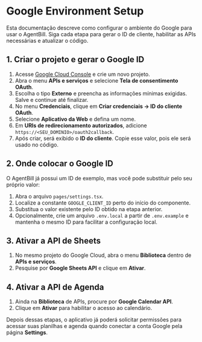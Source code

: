# Google Environment Setup

Esta documentação descreve como configurar o ambiente do Google para usar o AgentBill. Siga cada etapa para gerar o ID de cliente, habilitar as APIs necessárias e atualizar o código.

## 1. Criar o projeto e gerar o Google ID

1. Acesse [Google Cloud Console](https://console.cloud.google.com/) e crie um novo projeto.
2. Abra o menu **APIs e serviços** e selecione **Tela de consentimento OAuth**.
3. Escolha o tipo **Externo** e preencha as informações mínimas exigidas. Salve e continue até finalizar.
4. No menu **Credenciais**, clique em **Criar credenciais -> ID do cliente OAuth**.
5. Selecione **Aplicativo da Web** e defina um nome.
6. Em **URIs de redirecionamento autorizados**, adicione `https://<SEU_DOMINIO>/oauth2callback`.
7. Após criar, será exibido o **ID do cliente**. Copie esse valor, pois ele será usado no código.

## 2. Onde colocar o Google ID

O AgentBill já possui um ID de exemplo, mas você pode substituir pelo seu próprio valor:

1. Abra o arquivo `pages/settings.tsx`.
2. Localize a constante `GOOGLE_CLIENT_ID` perto do início do componente.
3. Substitua o valor existente pelo ID obtido na etapa anterior.
4. Opcionalmente, crie um arquivo `.env.local` a partir de `.env.example` e mantenha o mesmo ID para facilitar a configuração local.

## 3. Ativar a API de Sheets

1. No mesmo projeto do Google Cloud, abra o menu **Biblioteca** dentro de **APIs e serviços**.
2. Pesquise por **Google Sheets API** e clique em **Ativar**.

## 4. Ativar a API de Agenda

1. Ainda na **Biblioteca** de APIs, procure por **Google Calendar API**.
2. Clique em **Ativar** para habilitar o acesso ao calendário.

Depois dessas etapas, o aplicativo já poderá solicitar permissões para acessar suas planilhas e agenda quando conectar a conta Google pela página **Settings**.
